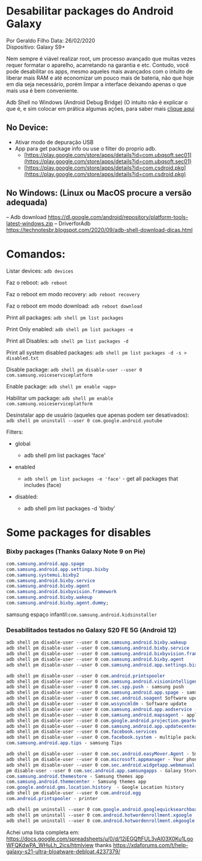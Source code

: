 # Desabilitar packages do Android Galaxy

Por Geraldo Filho
Data: 26/02/2020  
Dispositivo: Galaxy S9+

Nem sempre é viável realizar root, um processo avançado que muitas vezes requer formatar o aparelho, acarretando na garantia e etc. Contudo, você pode desabilitar os apps, mesmo aqueles mais avançados com o intuito de liberar mais RAM e até economizar um pouco mais de bateria, não que hoje em dia seja necessário, porém limpar a interface deixando apenas o que mais usa é bem conveniente.

Adb Shell no Windows (Android Debug Bridge) (O intuito não é explicar o que é, e sim colocar em prática algumas ações, para saber mais [clique aqui](https://www.androidpit.com.br/adb-drivers-android-windows)

## No Device:

- Ativar modo de depuração USB
- App para get package info ou use o filter do proprio adb.
  - [https://play.google.com/store/apps/details?id=com.ubqsoft.sec01](https://play.google.com/store/apps/details?id=com.ubqsoft.sec01)
  - [https://play.google.com/store/apps/details?id=com.csdroid.pkg](https://play.google.com/store/apps/details?id=com.csdroid.pkg)

## No Windows: (Linux ou MacOS procure a versão adequada)

– Adb download https://dl.google.com/android/repository/platform-tools-latest-windows.zip
– DriverforAdb
https://technotesbr.blogspot.com/2020/09/adb-shell-download-dicas.html

# Comandos:

Listar devices:
`adb devices`

Faz o reboot:
`adb reboot`

Faz o reboot em modo recovery:
`adb reboot recovery`

Faz o reboot em modo download:
`adb reboot download`

Print all packages:
`adb shell pm list packages`

Print Only enabled:
`adb shell pm list packages -e`

Print all Disables:
`adb shell pm list packages -d`

Print all system disabled packages:
`adb shell pm list packages -d -s > disabled.txt`

Disable package:
`adb shell pm disable-user --user 0 com.samsung.voiceserviceplatform`

Enable package:
`adb shell pm enable <app>`

Habilitar um package:
`adb shell pm enable com.samsung.voiceserviceplatform`

Desinstalar app de usuário (aqueles que apenas podem ser desativados):
`adb shell pm uninstall --user 0 com.google.android.youtube`


Filters:

- global
  - adb shell pm list packages 'face'
- enabled
    - `adb shell pm list packages -e 'face'` - get all packages that includes (face)

- disabled:
  - adb shell pm list packages -d 'bixby'

# Some packages for disables

### Bixby packages (Thanks Galaxy Note 9 on Pie)

```css
com.samsung.android.app.spage
com.samsung.android.app.settings.bixby
com.samsung.systemui.bixby2
com.samsung.android.bixby.service
com.samsung.android.bixby.agent
com.samsung.android.bixbyvision.framework
com.samsung.android.bixby.wakeup
com.samsung.android.bixby.agent.dummy;
```

samsung espaço infantil:`com.samsung.android.kidsinstaller`



### Desabilitados testados no Galaxy S20 FE 5G (Android 12)

```css
adb shell pm disable-user --user 0 com.samsung.android.bixby.wakeup
adb shell pm disable-user --user 0 com.samsung.android.bixby.service
adb shell pm disable-user --user 0 com.samsung.android.bixbyvision.framework
adb shell pm disable-user --user 0 com.samsung.android.bixby.agent
adb shell pm disable-user --user 0 com.samsung.android.app.settings.bixby

adb shell pm disable-user --user 0 com.android.printspooler
adb shell pm disable-user --user 0 com.samsung.android.visionintelligence
adb shell pm disable-user --user 0 com.sec.spp.push - samsung push
adb shell pm disable-user --user 0 com.samsung.android.app.spage - samsung free
adb shell pm disable-user --user 0 com.sec.android.soagent Software update
adb shell pm disable-user --user 0 com.wssyncmldm - Software update
adb shell pm disable-user --user 0 com.samsung.android.app.aodservice - Always On Display
adb shell pm disable-user --user 0 com.samsung.android.mapsagent - application recommendations
adb shell pm disable-user --user 0 com.google.android.projection.gearhead - Android Auto
adb shell pm disable-user --user 0 com.samsung.android.app.updatecenter - App update
adb shell pm disable-user --user 0 com.facebook.services
adb shell pm disable-user --user 0 com.facebook.system - multiple packages - Facebook Services
com.samsung.android.app.tips - samsung Tips

adb shell pm disable-user --user 0 com.sec.android.easyMover.Agent - Smart Switch
adb shell pm disable-user --user 0 com.microsoft.appmanager - Your phone for Windows, if you haven't linked your phone to your PC
adb shell pm disable-user --user 0 com.sec.android.widgetapp.webmanual - user manu
pm disable-user --user 0 com.sec.android.app.samsungapps - Galaxy Store
com.samsung.android.themestore - Samsung themes app
com.samsung.android.themecenter - Samsung themes app
com.google.android.gms.location.history	 - Google Location history
adb shell pm disable-user --user 0 com.android.egg
com.android.printspooler - printer

adb shell pm uninstall --user 0 com.google.android.googlequicksearchbox
adb shell pm uninstall --user 0 com.android.hotwordenrollment.xgoogle
adb shell pm uninstall --user 0 com.android.hotwordenrollment.okgoogle
```


Achei uma lista completa em: https://docs.google.com/spreadsheets/u/0/d/12jEGQftFUL3vAI03X0Ku1LgoWFQKdwPA_WHuLh_2ics/htmlview
 thanks https://xdaforums.com/t/help-galaxy-s21-ultra-bloatware-debloat.4237379/
